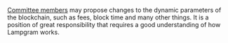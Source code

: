 [Committee members](introduction/committee) may propose changes to the dynamic parameters of the blockchain, such as fees, block time and many other things. It is a position of great responsibility that requires a good understanding of how Lampgram works.